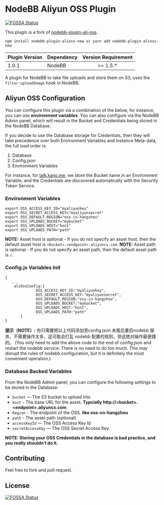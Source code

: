 # NodeBB Aliyun OSS Plugin
[![FOSSA Status](https://app.fossa.com/api/projects/git%2Bgithub.com%2Fcgh1999520%2Fnodebb-plugin-alioss-new.svg?type=shield)](https://app.fossa.com/projects/git%2Bgithub.com%2Fcgh1999520%2Fnodebb-plugin-alioss-new?ref=badge_shield)

This plugin is a fork of [nodebb-plugin-ali-oss](https://github.com/ziofat/nodebb-plugin-ali-oss).
 
`npm install nodebb-plugin-alioss-new or yarn add nodebb-plugin-alioss-new`

| Plugin Version | Dependency     | Version Requirement     |
| ---------------| -------------- |:-----------------------:|
| 1.0.1          | NodeBB         | >= 1.5.* |

A plugin for NodeBB to take file uploads and store them on S3, uses the `filter:uploadImage` hook in NodeBB. 

## Aliyun OSS Configuration

You can configure this plugin via a combination of the below, for instance, you can use **environment variables**. You can also configure via the NodeBB Admin panel, which will result in the Bucket and Credentials being stored in the NodeBB Database.

If you decide to use the Database storage for Credentials, then they will take precedence over both Environment Variables and Instance Meta-data, the full load order is:

1. Database
3. Config.json
2. Environment Variables

For instance, for [talk.kano.me](http://talk.kano.me), we store the Bucket name in an Environment Variable, and the Credentials are discovered automatically with the Security Token Service.

### Environment Variables

```
export OSS_ACCESS_KEY_ID="myaliyunkey"
export OSS_SECRET_ACCESS_KEY="myaliyunsecret"
export OSS_DEFAULT_REGION="oss-cn-hangzhou"
export OSS_UPLOADS_BUCKET="mybucket"
export OSS_UPLOADS_HOST="host"
export OSS_UPLOADS_PATH="path"
```

**NOTE:** Asset host is optional - If you do not specify an asset host, then the default asset host is `<bucket>.<endpoint>.aliyuncs.com`.
**NOTE:** Asset path is optional - If you do not specify an asset path, then the default asset path is `/`.

### Config.js Variables Init
```
{
   ...
    aliOssConfig:{
              OSS_ACCESS_KEY_ID:"myaliyunkey",
              OSS_SECRET_ACCESS_KEY:"myaliyunsecret",
              OSS_DEFAULT_REGION:"oss-cn-hangzhou",
              OSS_UPLOADS_BUCKET:"mybucket",
              OSS_UPLOADS_HOST:"host",
              OSS_UPLOADS_PATH:"path"
       }
}
```
 **提示（NOTE）:** 你只需要把以上代码添加至config.json 末尾后重启nodebb 服务，不需要操作太多，这可能会打乱 nodebb 配置的规则，但这绝对操作最便捷的。
  (You only need to add the above code to the end of config.json and restart the nodebb service. There is no need to do too much. This may disrupt the rules of nodebb configuration, but it is definitely the most convenient operation.)
 
### Database Backed Variables

From the NodeBB Admin panel, you can configure the following settings to be stored in the Database:

* `bucket` — The S3 bucket to upload into
* `host` - The base URL for the asset.  **Typcially http://\<bucket\>.\<endpoint\>.aliyuncs.com**
* `Region` - The endpoint of the OSS. **like oss-cn-hangzhou**
* `path` - The asset path (optional)
* `accessKeyId` — The OSS Access Key Id
* `secretAccessKey` — The OSS Secret Access Key

**NOTE: Storing your OSS Credentials in the database is bad practice, and you really shouldn't do it.**

## Contributing
Feel free to fork and pull request.

## License
[![FOSSA Status](https://app.fossa.com/api/projects/git%2Bgithub.com%2Fcgh1999520%2Fnodebb-plugin-alioss-new.svg?type=large)](https://app.fossa.com/projects/git%2Bgithub.com%2Fcgh1999520%2Fnodebb-plugin-alioss-new?ref=badge_large)